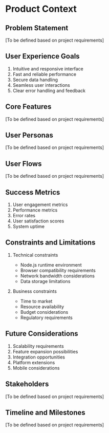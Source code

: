 # Product Context

## Problem Statement
[To be defined based on project requirements]

## User Experience Goals
1. Intuitive and responsive interface
2. Fast and reliable performance
3. Secure data handling
4. Seamless user interactions
5. Clear error handling and feedback

## Core Features
[To be defined based on project requirements]

## User Personas
[To be defined based on project requirements]

## User Flows
[To be defined based on project requirements]

## Success Metrics
1. User engagement metrics
2. Performance metrics
3. Error rates
4. User satisfaction scores
5. System uptime

## Constraints and Limitations
1. Technical constraints
   - Node.js runtime environment
   - Browser compatibility requirements
   - Network bandwidth considerations
   - Data storage limitations

2. Business constraints
   - Time to market
   - Resource availability
   - Budget considerations
   - Regulatory requirements

## Future Considerations
1. Scalability requirements
2. Feature expansion possibilities
3. Integration opportunities
4. Platform extensions
5. Mobile considerations

## Stakeholders
[To be defined based on project requirements]

## Timeline and Milestones
[To be defined based on project requirements] 